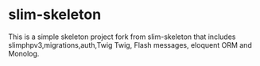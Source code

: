 # slim-skeleton
This is a simple skeleton project fork from slim-skeleton that includes slimphpv3,migrations,auth,Twig Twig, Flash messages, eloquent ORM and Monolog.
